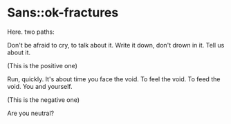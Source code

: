 # Sans::ok-fractures
Here. two paths:

Don't be afraid to cry, to talk about it. Write it down, don't drown in it. Tell us about it.

(This is the positive one)

Run, quickly. It's about time you face the void. To feel the void. To feed the void. You and yourself.

(This is the negative one)

Are you neutral?
